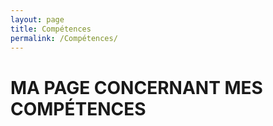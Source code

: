 ```yaml
---
layout: page
title: Compétences
permalink: /Compétences/
---
```

# MA PAGE CONCERNANT MES COMPÉTENCES
